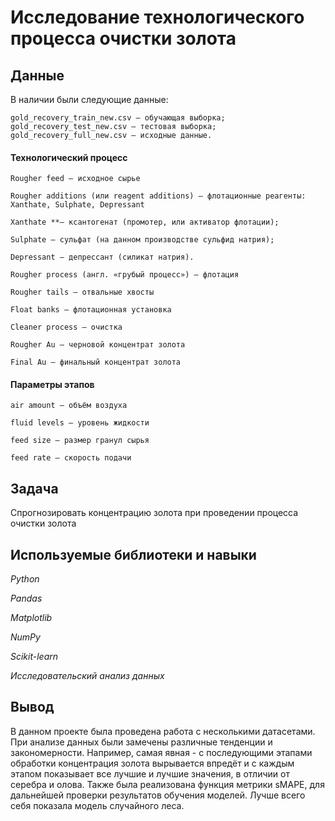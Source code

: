 # Исследование технологического процесса очистки золота


## Данные

В наличии были следующие данные:

    gold_recovery_train_new.csv — обучающая выборка;
    gold_recovery_test_new.csv — тестовая выборка;
    gold_recovery_full_new.csv — исходные данные.

#### Технологический процесс

    
    Rougher feed — исходное сырье

    Rougher additions (или reagent additions) — флотационные реагенты: Xanthate, Sulphate, Depressant

    Xanthate **— ксантогенат (промотер, или активатор флотации);

    Sulphate — сульфат (на данном производстве сульфид натрия);

    Depressant — депрессант (силикат натрия).

    Rougher process (англ. «грубый процесс») — флотация

    Rougher tails — отвальные хвосты

    Float banks — флотационная установка

    Cleaner process — очистка

    Rougher Au — черновой концентрат золота

    Final Au — финальный концентрат золота




#### Параметры этапов

    air amount — объём воздуха

    fluid levels — уровень жидкости

    feed size — размер гранул сырья

    feed rate — скорость подачи


## Задача


Спрогнозировать концентрацию золота при проведении процесса очистки золота

## Используемые библиотеки и навыки

*Python*

*Pandas*

*Matplotlib*

*NumPy*

*Scikit-learn*

*Исследовательский анализ данных*

## Вывод

В данном проекте была проведена работа с несколькими датасетами. При анализе данных были замечены различные тенденции и закономерности. Например, самая явная - с последующими этапами обработки концентрация золота вырывается впредёт и с каждым этапом показывает все лучшие и лучшие значения, в отличии от серебра и олова. Также была реализована функция метрики sMAPE, для дальнейшей проверки результатов обучения моделей. Лучше всего себя показала модель случайного леса.
